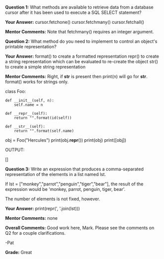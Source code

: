 ﻿**Question 1:**
What methods are available to retrieve data from a database cursor after it has been used to execute a SQL SELECT statement?

**Your Answer:**
cursor.fetchone()
cursor.fetchmany()
cursor.fetchall()

**Mentor Comments:**
Note that fetchmany() requires an integer argument.

**Question 2:**
What method do you need to implement to control an object's printable representation?

**Your Answer:**
format() to create a formatted representation
repr() to create a string representation which can be evaluated to re-create the object
str() to create a simple string representation

**Mentor Comments:**
Right, if __str__ is present then print(n) will go for __str__.   format() works for strings only.

class Foo:

    def __init__(self, n):
        self.name = n

    def __repr__(self):
        return "".format(id(self))

    def __str__(self):
        return "".format(self.name)

obj = Foo("Hercules")
print(obj.__repr__())
print(obj)
print([obj])

OUTPUT:

[]

**Question 3:**
Write an expression that produces a comma-separated representation of the elements in a list named lst.

If lst = ["monkey","parrot","penguin","tiger","bear"], the result of the expression would be 'monkey, parrot, penguin, tiger, bear'.

The number of elements is not fixed, however.

**Your Answer:**
print(repr(', '.join(lst)))

**Mentor Comments:**
none

**Overall Comments:**
Good work here, Mark.  Please see the comments on Q2 for a couple clarifications.

-Pat

**Grade:**
Great
